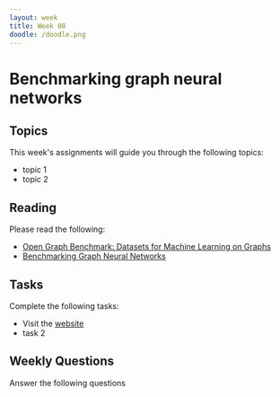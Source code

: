 ```yaml
---
layout: week
title: Week 08
doodle: /doodle.png
---
```


# Benchmarking graph neural networks

## Topics

This week's assignments will guide you through the following topics:
* topic 1
* topic 2

## Reading

Please read the following:
*  [Open Graph Benchmark: Datasets for Machine Learning on Graphs](https://arxiv.org/pdf/2005.00687.pdf)
*  [Benchmarking Graph Neural Networks](https://arxiv.org/pdf/2003.00982.pdf)



## Tasks

Complete the following tasks:
* Visit the  [website](https://ogb.stanford.edu/)
* task 2

## Weekly Questions

Answer the following questions
